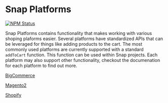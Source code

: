 # Snap Platforms

<a href="https://www.npmjs.com/package/@searchspring/snap-platforms"><img alt="NPM Status" src="https://img.shields.io/npm/v/@searchspring/snap-platforms.svg?style=flat"></a>

Snap Platforms contains functionality that makes working with various shoping plaforms easier. Several platforms have standardized APIs that can be leveraged for things like adding products to the cart. The most commonly used platforms are currently supported with a standard `addToCart` function. This function can be used within Snap projects. Each platform may also support other functionality, checkout the documenation for each platform to find out more.


[BigCommerce](https://github.com/searchspring/snap/tree/main/packages/snap-platforms/bigcommerce)

[Magento2](https://github.com/searchspring/snap/tree/main/packages/snap-platforms/magento2)

[Shopify](https://github.com/searchspring/snap/tree/main/packages/snap-platforms/shopify)